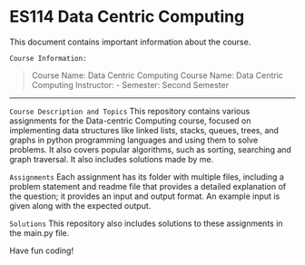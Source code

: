 # ES114 Data Centric Computing

This document contains important information about the course.

`Course Information:`

> Course Name: Data Centric Computing
> Course Name: Data Centric Computing
> Instructor: -
> Semester: Second Semester
---

`Course Description and Topics`
This repository contains various assignments for the Data-centric Computing course, focused on implementing data structures like linked lists, stacks, queues, trees, and graphs in python programming languages and using them to solve problems. It also covers popular algorithms, such as sorting, searching and graph traversal. It also includes solutions made by me. 

`Assignments`
Each assignment has its folder with multiple files, including a problem statement and readme file that provides a detailed explanation of the question; it provides an input and output format. An example input is given along with the expected output.

`Solutions`
This repository also includes solutions to these assignments in the main.py file. 

Have fun coding!
